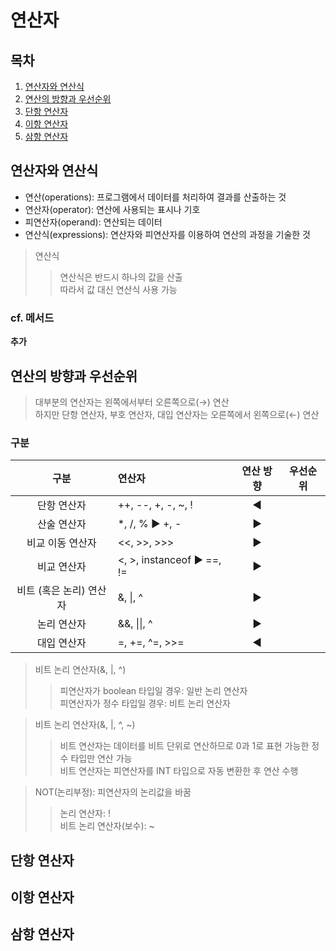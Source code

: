 연산자
====

## 목차
1. [연산자와 연산식](#연산자와-연산식)
2. [연산의 방향과 우선순위](#연산의-방향과-우선순위)
3. [단항 연산자](#단항-연산자)
4. [이항 연산자](#이항-연산자)
5. [삼항 연산자](#삼항-연산자)

## 연산자와 연산식
+ 연산(operations): 프로그램에서 데이터를 처리하여 결과를 산출하는 것
+ 연산자(operator): 연산에 사용되는 표시나 기호
+ 피연산자(operand): 연산되는 데이터
+ 연산식(expressions): 연산자와 피연산자를 이용하여 연산의 과정을 기술한 것

> 연산식
>> 연산식은 반드시 하나의 값을 산출  
>> 따라서 값 대신 연산식 사용 가능  

### cf. 메서드
**추가**

## 연산의 방향과 우선순위
> 대부분의 연산자는 왼쪽에서부터 오른쪽으로(→) 연산  
> 하지만 단항 연산자, 부호 연산자, 대입 연산자는 오른쪽에서 왼쪽으로(←) 연산  

### 구분
| 구분 | 연산자 | 연산 방향 | 우선순위 |
| :--: | :-- | :-----: | :----: |
| 단항 연산자 | ++, --, +, -, ~, ! | ◀ | |
| 산술 연산자 | \*, /, % ▶ +, - | ▶ | |
| 비교 이동 연산자 | <<, >>, >>> | ▶ | |
| 비교 연산자 | <, >, instanceof ▶ ==, != | ▶ | |
| 비트 (혹은 논리) 연산자 | &, \|, ^ | ▶ | |
| 논리 연산자 | &&, \|\|, ^ | ▶ | |
| 대입 연산자 | =, +=, ^=, >>= | ◀ | |  

> 비트 논리 연산자(&, |, ^)  
>> 피연산자가 boolean 타입일 경우: 일반 논리 연산자  
>> 피연산자가 정수 타입일 경우: 비트 논리 연산자  

> 비트 논리 연산자(&, |, ^, ~)
>> 비트 연산자는 데이터를 비트 단위로 연산하므로 0과 1로 표현 가능한 정수 타입만 연산 가능  
>> 비트 연산자는 피연산자를 INT 타입으로 자동 변환한 후 연산 수행  

> NOT(논리부정): 피연산자의 논리값을 바꿈  
>> 논리 연산자: !  
>> 비트 논리 연산자(보수): ~  

## 단항 연산자

## 이항 연산자

## 삼항 연산자

